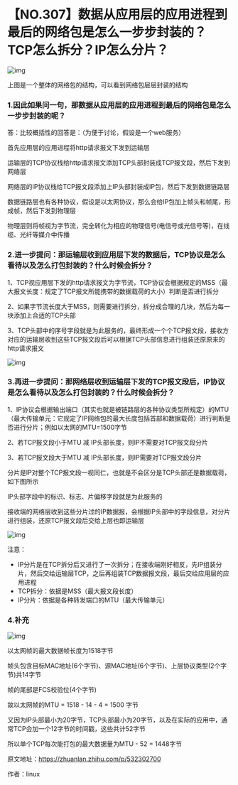 # 【NO.307】数据从应用层的应用进程到最后的网络包是怎么一步步封装的？TCP怎么拆分？IP怎么分片？

![img](https://pic1.zhimg.com/80/v2-82994ab8b40a148b258251469813c26c_720w.webp)

上图是一个整体的网络包的结构，可以看到网络包层层封装的结构

### 1.因此如果问一句，那数据从应用层的应用进程到最后的网络包是怎么一步步封装的呢？

答：比较概括性的回答是：（为便于讨论，假设是一个web服务）

首先应用层的应用进程将http请求报文下发到运输层

运输层的TCP协议栈给http请求报文添加TCP头部封装成TCP报文段，然后下发到网络层

网络层的IP协议栈给TCP报文段添加上IP头部封装成IP包，然后下发到数据链路层

数据链路层也有各种协议，假设是以太网协议，那么会给IP包加上帧头和帧尾，形成帧，然后下发到物理层

物理层则将帧视为字节流，完全转化为相应的物理信号(电信号或光信号等)，在线缆、光纤等媒介中传播

### 2.进一步提问：那运输层收到应用层下发的数据后，TCP协议是怎么看待以及怎么打包封装的？什么时候会拆分？

1、TCP视应用层下发的http请求报文为字节流，TCP协议会根据规定的MSS（最大报文长度：规定了TCP报文所能携带的数据载荷的大小）判断是否进行拆分

2、如果字节流长度大于MSS，则需要进行拆分，拆分成合理的几块，然后为每一块添加上合适的TCP头部

3、TCP头部中的序号字段就是为此服务的，最终形成一个个TCP报文段，接收方对应的运输层收到这些TCP报文段后可以根据TCP头部信息进行组装还原原来的http请求报文

![img](https://pic2.zhimg.com/80/v2-d032d1c079979626fdc6d5f6c67f29f5_720w.webp)

### 3.再进一步提问：那网络层收到运输层下发的TCP报文段后，IP协议是怎么看待以及怎么打包封装的？什么时候会拆分？

1、IP协议会根据输出端口（其实也就是被链路层的各种协议类型所规定）的MTU（最大传输单元：它规定了IP网络包的最大长度包括首部和数据载荷）进行判断是否进行分片；例如以太网的MTU=1500字节

2、若TCP报文段小于MTU 减 IP头部长度，则IP不需要对TCP报文段分片

3、若TCP报文段大于MTU 减 IP头部长度，则IP需要对TCP报文段分片

分片是IP对整个TCP报文段一视同仁，也就是不会区分是TCP头部还是数据载荷，如下图所示

IP头部字段中的标识、标志、片偏移字段就是为此服务的

接收端的网络层收到这些分片过的IP数据报，会根据IP头部中的字段信息，对分片进行组装，还原TCP报文段后交给上层也即运输层

![img](https://pic3.zhimg.com/80/v2-ff5c9d06d1e634fa0b530375422dce22_720w.webp)

注意：

- IP分片是在TCP拆分后又进行了一次拆分；在接收端刚好相反，先IP组装分片，然后交给运输层TCP，之后再组装TCP数据报文段，最后交给应用层的应用进程
- TCP拆分：依据是MSS（最大报文段长度）
- IP分片：依据是各种转发端口的MTU（最大传输单元）

### 4.**补充**

![img](https://pic2.zhimg.com/80/v2-ae01c72d5a3acaba7ffb1cbfd4a5e419_720w.webp)

以太网帧的最大数据帧长度为1518字节

帧头包含目标MAC地址(6个字节)、源MAC地址(6个字节)、上层协议类型(2个字节)共14字节

帧的尾部是FCS校验位(4个字节)

故以太网帧的MTU = 1518 - 14 - 4 = 1500 字节

又因为IP头部最小为20字节，TCP头部最小为20字节，以及在实际的应用中，通常TCP会加一个12字节的时间戳，这些共计52字节

所以单个TCP每次能打包的最大数据量为MTU - 52 = 1448字节

原文地址：https://zhuanlan.zhihu.com/p/532302700

作者：linux